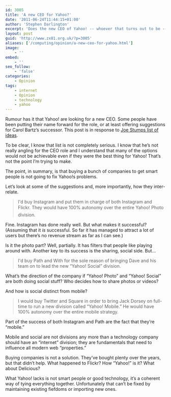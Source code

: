 ```yaml
---
id: 3005
title: 'A new CEO for Yahoo?'
date: '2011-06-24T11:44:15+01:00'
author: 'Stephen Darlington'
excerpt: 'Does the new CEO of Yahoo! -- whoever that turns out to be -- really need to buy even more outside companies to succeed?'
layout: post
guid: 'http://www.zx81.org.uk/?p=3005'
aliases: ['/computing/opinion/a-new-ceo-for-yahoo.html']
image:
    - ''
embed:
    - ''
seo_follow:
    - 'false'
categories:
    - Opinion
tags:
    - internet
    - Opinion
    - technology
    - yahoo
---
```


Rumour has it that Yahoo! are looking for a new CEO. Some people have been putting their name forward for the role, or at least offering suggestions for Carol Bartz’s successor. This post is in response to [Joe Stumps list of ideas](http://stu.mp/2011/06/dear-yahoo-hire-me-as-your-next-ceo.html).

To be clear, I know that list is not completely serious. I know that he’s not really angling for the CEO role and I understand that many of the options would not be achievable even if they were the best thing for Yahoo! That’s not the point I’m trying to make.

The point, in summary, is that buying a bunch of companies to get smart people is not going to fix Yahoo!s problems.

Let’s look at some of the suggestions and, more importantly, how they inter-relate.

> I'd buy Instagram and put them in charge of both Instagram and Flickr. They would have 100% autonomy over the entire &#147;Yahoo! Photo&#148; division.

Fine. Instagram has done really well. But what makes it successful? (Assuming that it *is* successful. So far it has managed to attract a lot of users but there’s no revenue stream as far as I can see.)

Is it the photo part? Well, partially. It has filters that people like playing around with. Another key to its success is the sharing, social side. But…

> I'd buy Path and With for the sole reason of bringing Dave and his team on to lead the new “Yahoo! Social” division.

What’s the direction of the company if “Yahoo! Photo” and “Yahoo! Social” are both doing social stuff? Who decides how to share photos or videos?

And how is social distinct from mobile?

> I would buy Twitter and Square in order to bring Jack Dorsey on full-time to run a new division called “Yahoo! Mobile.” He would have 100% autonomy over the entire mobile strategy.

Part of the success of both Instagram and Path are the fact that they’re “mobile.”

Mobile and social are not divisions any more than a technology company should have an “internet” division; they are fundamentals that need to influence all modern web “properties.”

Buying companies is not a solution. They’ve bought plenty over the years, but that didn’t help. What happened to Flickr? How “Yahoo!” is it? What about Delicious?

What Yahoo! lacks is not smart people or good technology, it’s a coherent way of tying everything together. Unfortunately that can’t be fixed by maintaining existing fiefdoms or importing new ones.